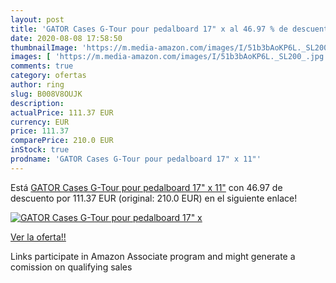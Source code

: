 ```yaml
---
layout: post
title: 'GATOR Cases G-Tour pour pedalboard 17" x al 46.97 % de descuento'
date: 2020-08-08 17:58:50
thumbnailImage: 'https://m.media-amazon.com/images/I/51b3bAoKP6L._SL200_.jpg'
images: [ 'https://m.media-amazon.com/images/I/51b3bAoKP6L._SL200_.jpg' ]
comments: true
category: ofertas
author: ring
slug: B008V8OUJK
description:
actualPrice: 111.37 EUR
currency: EUR
price: 111.37
comparePrice: 210.0 EUR
inStock: true
prodname: 'GATOR Cases G-Tour pour pedalboard 17" x 11"'
---
```


Está [GATOR Cases G-Tour pour pedalboard 17" x 11"](https://www.amazon.fr/dp/B008V8OUJK/?tag=tolees0d-21) con 46.97 de descuento por 111.37 EUR (original: 210.0 EUR) en el siguiente enlace!

[![GATOR Cases G-Tour pour pedalboard 17" x](https://m.media-amazon.com/images/I/51b3bAoKP6L._SL200_.jpg)](https://www.amazon.fr/dp/B008V8OUJK/?tag=tolees0d-21)

[Ver la oferta!!](https://www.amazon.fr/dp/B008V8OUJK/?tag=tolees0d-21)

Links participate in Amazon Associate program and might generate a comission on qualifying sales


